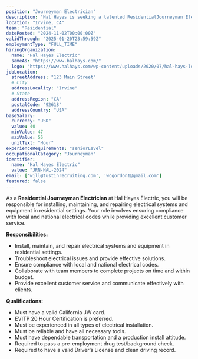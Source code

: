 ```yaml
---
position: "Journeyman Electrician"
description: "Hal Hayes is seeking a talented ResidentialJourneyman Electrician to join our innovative team. In this role, you will be responsible for installing, maintaining, and repairing electrical systems and equipment."
location: "Irvine, CA"
team: "Residential"
datePosted: "2024-11-02T00:00:00Z"
validThrough: "2025-01-20T23:59:59Z"
employmentType: "FULL_TIME"
hiringOrganization: 
  name: "Hal Hayes Electric"
  sameAs: "https://www.halhays.com/"
  logo: "https://www.halhays.com/wp-content/uploads/2020/07/hal-hays-logo-final.svg?x82171"
jobLocation:
  streetAddress: "123 Main Street"
  # City
  addressLocality: "Irvine"
  # State
  addressRegion: "CA"
  postalCode: "92618"
  addressCountry: "USA"
baseSalary:
  currency: "USD"
  value: 40
  minValue: 47
  maxValue: 55
  unitText: "Hour"
experienceRequirements: "seniorLevel"
occupationalCategory: "Journeyman"
identifier:
  name: "Hal Hayes Electric"
  value: "JRN-HAL-2024"
email: ['will@tustinrecruiting.com', 'wcgordon1@gmail.com']
featured: false
---
```


As a **Residential Journeyman Electrician** at Hal Hayes Electric, you will be responsible for installing, maintaining, and repairing electrical systems and equipment in residential settings. Your role involves ensuring compliance with local and national electrical codes while providing excellent customer service.

**Responsibilities:**

- Install, maintain, and repair electrical systems and equipment in residential settings.
- Troubleshoot electrical issues and provide effective solutions.
- Ensure compliance with local and national electrical codes.
- Collaborate with team members to complete projects on time and within budget.
- Provide excellent customer service and communicate effectively with clients.

**Qualifications:**

- Must have a valid California JW card.
- EVITP 20 Hour Certification is preferred.
- Must be experienced in all types of electrical installation.
- Must be reliable and have all necessary tools.
- Must have dependable transportation and a production install attitude.
- Required to pass a pre-employment drug test/background check.
- Required to have a valid Driver’s License and clean driving record.
